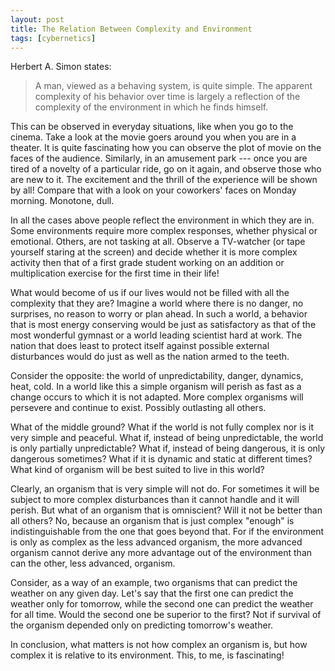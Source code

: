 ```yaml
---
layout: post
title: The Relation Between Complexity and Environment
tags: [cybernetics]
---
```


Herbert A. Simon states:

> A man, viewed as a behaving system, is quite simple. The apparent
> complexity of his behavior over time is largely a reflection of the
> complexity of the environment in which he finds himself.

This can be observed in everyday situations, like when you go to the
cinema. Take a look at the movie goers around you when you are in a
theater. It is quite fascinating how you can observe the plot of movie
on the faces of the audience. Similarly, in an amusement park --- once 
you are tired of a novelty of a particular ride, go on it again, and
observe those who are new to it. The excitement and the thrill of the
experience will be shown by all! Compare that with a look on your 
coworkers' faces on Monday morning. Monotone, dull.

In all the cases above people reflect the environment in which they are in. Some
environments require more complex responses, whether physical or emotional.
Others, are not tasking at all. Observe a TV-watcher (or tape yourself
staring at the screen) and decide whether it is more complex activity
then that of a first grade student working on an addition or multiplication
exercise for the first time in their life!

What would become of us if our lives would not be filled with all the
complexity that they are? Imagine a world where there is no danger, no
surprises, no reason to worry or plan ahead. In such a world, a
behavior that is most energy conserving would be just as satisfactory
as that of the most wonderful gymnast or a world leading scientist
hard at work. The nation that does least to protect itself against 
possible external disturbances would do just as well as the nation
armed to the teeth.

Consider the opposite: the world of unpredictability, danger,
dynamics, heat, cold. In a world like this a simple organism will
perish as fast as a change occurs to which it is not adapted. More complex
organisms will persevere and continue to exist. Possibly outlasting all
others.

What of the middle ground? What if the world is not fully complex nor
is it very simple and peaceful. What if, instead of being
unpredictable, the world is only partially unpredictable? What if,
instead of being dangerous, it is only dangerous sometimes? What if it
is dynamic and static at different times? What kind of organism will be
best suited to live in this world?

Clearly, an organism that is very simple will not do.  For sometimes
it will be subject to more complex disturbances than it cannot handle
and it will perish. But what of an organism that is omniscient? Will
it not be better than all others? No, because an organism that is just
complex "enough" is indistinguishable from the one that goes beyond
that. For if the environment is only as complex as the less advanced
organism, the more advanced organism cannot derive any more advantage
out of the environment than can the other, less advanced, organism.

Consider, as a way of an example, two organisms that can predict the
weather on any given day. Let's say that the first one can predict the
weather only for tomorrow, while the second one can predict the
weather for all time. Would the second one be superior to the first?
Not if survival of the organism depended only on predicting tomorrow's
weather.

In conclusion, what matters is not how complex an organism is, but how
complex it is relative to its environment. This, to me, is
fascinating!

